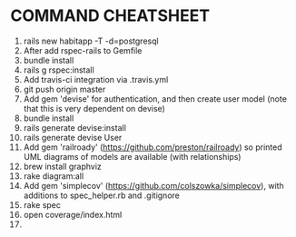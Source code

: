 # COMMAND CHEATSHEET
1. rails new habitapp -T -d=postgresql
2. After add rspec-rails to Gemfile
  1. bundle install
  2. rails g rspec:install
3. Add travis-ci integration via .travis.yml
  1. git push origin master
4. Add gem 'devise' for authentication, and then create user model (note that this is very dependent on devise)
  1. bundle install
  2. rails generate devise:install
  3. rails generate devise User
5. Add gem 'railroady' (https://github.com/preston/railroady) so printed UML diagrams of models are available (with relationships)
  1. brew install graphviz
  2. rake diagram:all
6. Add gem 'simplecov' (https://github.com/colszowka/simplecov), with additions to spec_helper.rb and .gitignore
  1. rake spec
  2. open coverage/index.html
7. 

